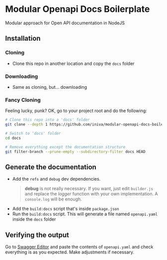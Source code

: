 # Modular Openapi Docs Boilerplate
Modular approach for Open API documentation in NodeJS

## Installation

### Cloning
+ Clone this repo in another location and copy the `docs` folder

### Downloading
+ Same as cloning, but... downloading

### Fancy Cloning
Feeling lucky, punk? OK, go to your project root and do the following:
```bash
# Clone this repo into a 'docs' folder
git clone --depth 1 https://github.com/iniva/modular-openapi-docs-boilerplate docs

# Switch to 'docs' folder
cd docs

# Remove everything except the documentation structure
git filter-branch --prune-empty --subdirectory-filter docs HEAD
```

## Generate the documentation
+ Add the `refs` and `debug` dev dependencies.
  > **debug** is not really necessary. If you want, just edit `builder.js` and replace the _logger_ function with your own implementation. A `console.log` will be enough.
+ Add the `build:docs` script that's inside `package.json`
+ Run the `build:docs` script. This will generate a file named `openapi.yaml` inside the `docs` folder

## Verifying the output
Go to [Swagger Editor](http://editor.swagger.io/) and paste the contents of `openapi.yaml` and check everything is as you expected. Make adjustments if necessary.
